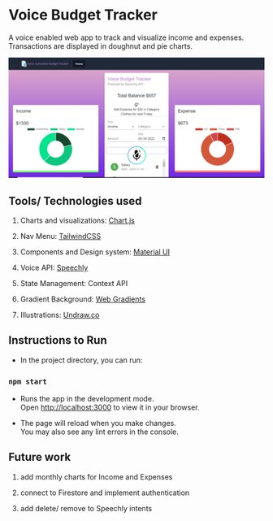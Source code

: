 # Voice Budget Tracker

A voice enabled web app to track and visualize income and expenses. Transactions are displayed in doughnut and pie charts.

![Voice Budget Tracker](./src/assets/voice-budget-tracker.png)

## Tools/ Technologies used

1. Charts and visualizations: [Chart.js](https://www.chartjs.org/)

2. Nav Menu: [TailwindCSS](https://tailwindui.com/)

3. Components and Design system: [Material UI](https://v4.mui.com/)

4. Voice API: [Speechly](https://www.speechly.com/)

5. State Management: Context API

6. Gradient Background: [Web Gradients](https://webgradients.com/)

7. Illustrations: [Undraw.co](https://undraw.co/illustrations)
## Instructions to Run

- In the project directory, you can run:

### `npm start`

- Runs the app in the development mode.\
Open [http://localhost:3000](http://localhost:3000) to view it in your browser.

- The page will reload when you make changes.\
You may also see any lint errors in the console.

## Future work

1. add monthly charts for Income and Expenses

2. connect to Firestore and implement authentication

3. add delete/ remove to Speechly intents
